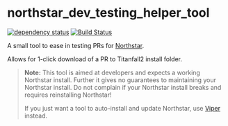 # northstar_dev_testing_helper_tool

[![dependency status](https://deps.rs/repo/github/GeckoEidechse/northstar_dev_testing_helper_tool/status.svg)](https://deps.rs/repo/github/GeckoEidechse/northstar_dev_testing_helper_tool)
[![Build Status](https://github.com/GeckoEidechse/northstar_dev_testing_helper_tool/workflows/CI/badge.svg)](https://github.com/GeckoEidechse/northstar_dev_testing_helper_tool/actions?workflow=CI)

A small tool to ease in testing PRs for [Northstar](https://github.com/R2Northstar/).

Allows for 1-click download of a PR to Titanfall2 install folder.

> **Note:** This tool is aimed at developers and expects a working Northstar install. Further it gives no guarantees to maintaining your Northstar install. Do not complain if your Northstar install breaks and requires reinstalling Northstar!
>
> If you just want a tool to auto-install and update Northstar, use [Viper](https://github.com/0neGal/viper) instead.
